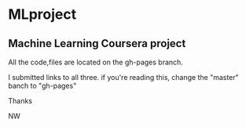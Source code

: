 # MLproject
## Machine Learning Coursera project 
All the code,files are located on the gh-pages branch.

I submitted links to all three. if you're reading this, change the "master" banch to "gh-pages"

Thanks

NW
